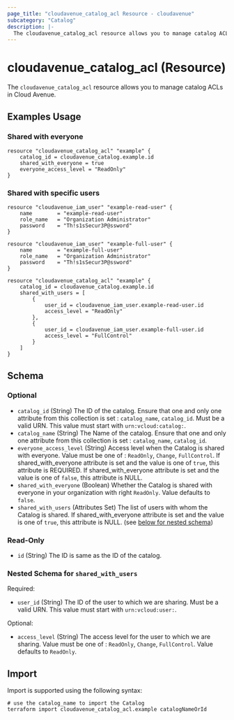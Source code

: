 ```yaml
---
page_title: "cloudavenue_catalog_acl Resource - cloudavenue"
subcategory: "Catalog"
description: |-
  The cloudavenue_catalog_acl resource allows you to manage catalog ACLs in Cloud Avenue.
---
```


# cloudavenue_catalog_acl (Resource)

The `cloudavenue_catalog_acl` resource allows you to manage catalog ACLs in Cloud Avenue.

## Examples Usage

### Shared with everyone

```hcl
resource "cloudavenue_catalog_acl" "example" {
	catalog_id = cloudavenue_catalog.example.id
	shared_with_everyone = true
	everyone_access_level = "ReadOnly"
}
```

### Shared with specific users

```hcl
resource "cloudavenue_iam_user" "example-read-user" {
	name        = "example-read-user"
	role_name   = "Organization Administrator"
	password    = "Th!s1sSecur3P@ssword"
}

resource "cloudavenue_iam_user" "example-full-user" {
	name        = "example-full-user"
	role_name   = "Organization Administrator"
	password    = "Th!s1sSecur3P@ssword"
}

resource "cloudavenue_catalog_acl" "example" {
	catalog_id = cloudavenue_catalog.example.id
	shared_with_users = [
		{
			user_id = cloudavenue_iam_user.example-read-user.id
			access_level = "ReadOnly"
		},
		{
			user_id = cloudavenue_iam_user.example-full-user.id
			access_level = "FullControl"
		}
	]
}
```

<!-- schema generated by tfplugindocs -->
## Schema

### Optional

- `catalog_id` (String) The ID of the catalog. Ensure that one and only one attribute from this collection is set : `catalog_name`, `catalog_id`. Must be a valid URN. This value must start with `urn:vcloud:catalog:`.
- `catalog_name` (String) The Name of the catalog. Ensure that one and only one attribute from this collection is set : `catalog_name`, `catalog_id`.
- `everyone_access_level` (String) Access level when the Catalog is shared with everyone. Value must be one of : `ReadOnly`, `Change`, `FullControl`. If shared_with_everyone attribute is set and the value is one of `true`, this attribute is REQUIRED. If shared_with_everyone attribute is set and the value is one of `false`, this attribute is NULL.
- `shared_with_everyone` (Boolean) Whether the Catalog is shared with everyone in your organization with right `ReadOnly`. Value defaults to `false`.
- `shared_with_users` (Attributes Set) The list of users with whom the Catalog is shared. If shared_with_everyone attribute is set and the value is one of `true`, this attribute is NULL. (see [below for nested schema](#nestedatt--shared_with_users))

### Read-Only

- `id` (String) The ID is same as the ID of the catalog.

<a id="nestedatt--shared_with_users"></a>
### Nested Schema for `shared_with_users`

Required:

- `user_id` (String) The ID of the user to which we are sharing. Must be a valid URN. This value must start with `urn:vcloud:user:`.

Optional:

- `access_level` (String) The access level for the user to which we are sharing. Value must be one of : `ReadOnly`, `Change`, `FullControl`. Value defaults to `ReadOnly`.

## Import

Import is supported using the following syntax:
```shell
# use the catalog_name to import the Catalog
terraform import cloudavenue_catalog_acl.example catalogNameOrId
```